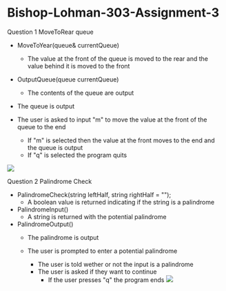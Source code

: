 # Bishop-Lohman-303-Assignment-3

Question 1 MoveToRear queue

- MoveToYear(queue<int>& currentQueue)
  - The value at the front of the queue is moved to the rear and the value behind it is moved to the front
- OutputQueue(queue<int> currentQueue)
  - The contents of the queue are output

- The queue is output
- The user is asked to input "m" to move the value at the front of the queue to the end
  - If "m" is selected then the value at the front moves to the end and the queue is output
  - If "q" is selected the program quits
  
<img src="https://user-images.githubusercontent.com/90850429/206567708-a60d96a5-2f36-4f70-b7ce-d0c07b9307b1.png"><br />

Question 2 Palindrome Check

- PalindromeCheck(string leftHalf, string rightHalf = "");
  - A boolean value is returned indicating if the string is a palindrome
- PalindromeInput()
  - A string is returned with the potential palindrome
- PalindromeOutput()
  - The palindrome is output
  
  - The user is prompted to enter a potential palindrome
    - The user is told wether or not the input is a palindrome
    - The user is asked if they want to continue
      - If the user presses "q" the program ends
 <img src="https://user-images.githubusercontent.com/90850429/206572007-c15f7b05-a81c-42da-a343-692327d77ff5.png"><br />
